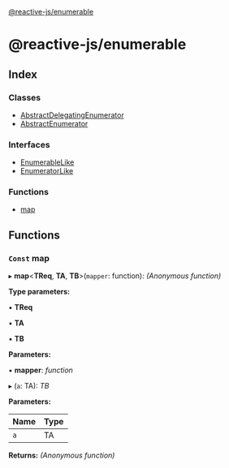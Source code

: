 [@reactive-js/enumerable](README.md)

# @reactive-js/enumerable

## Index

### Classes

* [AbstractDelegatingEnumerator](classes/abstractdelegatingenumerator.md)
* [AbstractEnumerator](classes/abstractenumerator.md)

### Interfaces

* [EnumerableLike](interfaces/enumerablelike.md)
* [EnumeratorLike](interfaces/enumeratorlike.md)

### Functions

* [map](README.md#const-map)

## Functions

### `Const` map

▸ **map**<**TReq**, **TA**, **TB**>(`mapper`: function): *(Anonymous function)*

**Type parameters:**

▪ **TReq**

▪ **TA**

▪ **TB**

**Parameters:**

▪ **mapper**: *function*

▸ (`a`: TA): *TB*

**Parameters:**

Name | Type |
------ | ------ |
`a` | TA |

**Returns:** *(Anonymous function)*
